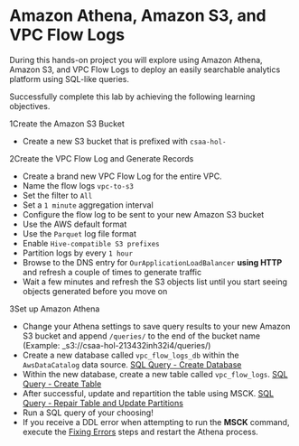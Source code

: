 # Amazon Athena, Amazon S3, and VPC Flow Logs

During this hands-on project you will explore using Amazon Athena, Amazon S3, and VPC Flow Logs to deploy an easily searchable analytics platform using SQL-like queries.

Successfully complete this lab by achieving the following learning objectives.

1Create the Amazon S3 Bucket

* Create a new S3 bucket that is prefixed with `csaa-hol-`

2Create the VPC Flow Log and Generate Records

* Create a brand new VPC Flow Log for the entire VPC.
* Name the flow logs `vpc-to-s3`
* Set the filter to `All`
* Set a `1 minute` aggregation interval
* Configure the flow log to be sent to your new Amazon S3 bucket
* Use the AWS default format
* Use the `Parquet` log file format
* Enable `Hive-compatible S3 prefixes`
* Partition logs by every `1 hour`
* Browse to the DNS entry for `OurApplicationLoadBalancer` **using HTTP** and refresh a couple of times to generate traffic
* Wait a few minutes and refresh the S3 objects list until you start seeing objects generated before you move on

3Set up Amazon Athena

* Change your Athena settings to save query results to your new Amazon S3 bucket and append `/queries/` to the end of the bucket name (Example: \_s3://csaa-hol-213432inh32i4/queries/)
* Create a new database called `vpc_flow_logs_db` within the `AwsDataCatalog` data source. [SQL Query - Create Database](https://github.com/pluralsight-cloud/aws-certified-solutions-architect-associate/tree/main/bootcamp-hands-on-labs/04-week-4/4.1%20-%20Sending%20VPC%20Flow%20Logs%20to%20S3%20and%20Parsing%20the%20Logs%20via%20Amazon%20Athena#create-sql-database)
* Within the new database, create a new table called `vpc_flow_logs`. [SQL Query - Create Table](https://github.com/pluralsight-cloud/aws-certified-solutions-architect-associate/tree/main/bootcamp-hands-on-labs/04-week-4/4.1%20-%20Sending%20VPC%20Flow%20Logs%20to%20S3%20and%20Parsing%20the%20Logs%20via%20Amazon%20Athena#sql-create-table-command)
* After successful, update and repartition the table using MSCK. [SQL Query - Repair Table and Update Partitions](https://github.com/pluralsight-cloud/aws-certified-solutions-architect-associate/tree/main/bootcamp-hands-on-labs/04-week-4/4.1%20-%20Sending%20VPC%20Flow%20Logs%20to%20S3%20and%20Parsing%20the%20Logs%20via%20Amazon%20Athena#repair-table-and-update-partitions)
* Run a SQL query of your choosing!
* If you receive a DDL error when attempting to run the **MSCK** command, execute the [Fixing Errors](https://github.com/pluralsight-cloud/aws-certified-solutions-architect-associate/tree/main/bootcamp-hands-on-labs/04-week-4/4.1%20-%20Sending%20VPC%20Flow%20Logs%20to%20S3%20and%20Parsing%20the%20Logs%20via%20Amazon%20Athena#fixing-errors) steps and restart the Athena process.

